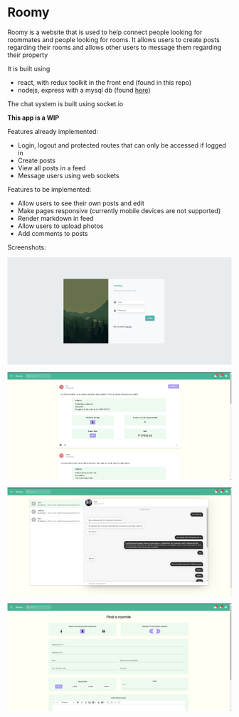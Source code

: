 # Roomy

Roomy is a website that is used to help connect people looking for roommates and people looking for rooms. It allows users to create posts regarding their rooms and allows other users to message them regarding their property

It is built using

- react, with redux toolkit in the front end (found in this repo)
- nodejs, express with a mysql db (found [here](https://github.com/Mighil31/roomy-backend))

The chat system is built using socket.io

**This app is a WIP**

Features already implemented:

- Login, logout and protected routes that can only be accessed if logged in
- Create posts
- View all posts in a feed
- Message users using web sockets

Features to be implemented:

- Allow users to see their own posts and edit
- Make pages responsive (currently mobile devices are not supported)
- Render markdown in feed
- Allow users to upload photos
- Add comments to posts

Screenshots:

![Alt text](images/login.png)

![Alt text](images/Feed.png)

![Alt text](images/chat.png)

![Alt text](images/newPost.png)
